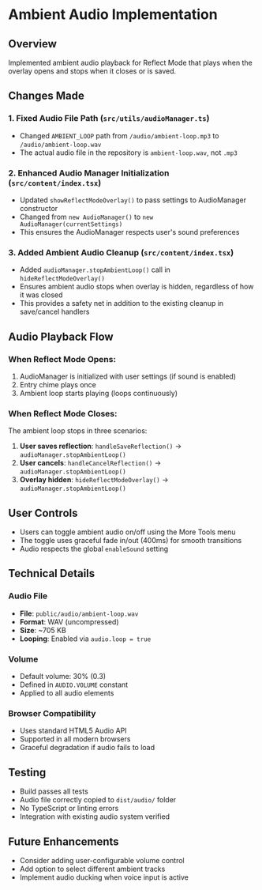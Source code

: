 # Ambient Audio Implementation

## Overview

Implemented ambient audio playback for Reflect Mode that plays when the overlay opens and stops when it closes or is saved.

## Changes Made

### 1. Fixed Audio File Path (`src/utils/audioManager.ts`)

- Changed `AMBIENT_LOOP` path from `/audio/ambient-loop.mp3` to `/audio/ambient-loop.wav`
- The actual audio file in the repository is `ambient-loop.wav`, not `.mp3`

### 2. Enhanced Audio Manager Initialization (`src/content/index.tsx`)

- Updated `showReflectModeOverlay()` to pass settings to AudioManager constructor
- Changed from `new AudioManager()` to `new AudioManager(currentSettings)`
- This ensures the AudioManager respects user's sound preferences

### 3. Added Ambient Audio Cleanup (`src/content/index.tsx`)

- Added `audioManager.stopAmbientLoop()` call in `hideReflectModeOverlay()`
- Ensures ambient audio stops when overlay is hidden, regardless of how it was closed
- This provides a safety net in addition to the existing cleanup in save/cancel handlers

## Audio Playback Flow

### When Reflect Mode Opens:

1. AudioManager is initialized with user settings (if sound is enabled)
2. Entry chime plays once
3. Ambient loop starts playing (loops continuously)

### When Reflect Mode Closes:

The ambient loop stops in three scenarios:

1. **User saves reflection**: `handleSaveReflection()` → `audioManager.stopAmbientLoop()`
2. **User cancels**: `handleCancelReflection()` → `audioManager.stopAmbientLoop()`
3. **Overlay hidden**: `hideReflectModeOverlay()` → `audioManager.stopAmbientLoop()`

## User Controls

- Users can toggle ambient audio on/off using the More Tools menu
- The toggle uses graceful fade in/out (400ms) for smooth transitions
- Audio respects the global `enableSound` setting

## Technical Details

### Audio File

- **File**: `public/audio/ambient-loop.wav`
- **Format**: WAV (uncompressed)
- **Size**: ~705 KB
- **Looping**: Enabled via `audio.loop = true`

### Volume

- Default volume: 30% (0.3)
- Defined in `AUDIO.VOLUME` constant
- Applied to all audio elements

### Browser Compatibility

- Uses standard HTML5 Audio API
- Supported in all modern browsers
- Graceful degradation if audio fails to load

## Testing

- Build passes all tests
- Audio file correctly copied to `dist/audio/` folder
- No TypeScript or linting errors
- Integration with existing audio system verified

## Future Enhancements

- Consider adding user-configurable volume control
- Add option to select different ambient tracks
- Implement audio ducking when voice input is active
